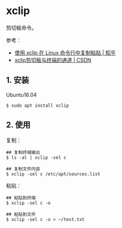 # xclip

剪切板命令。

参考：

- [使用 xclip 在 Linux 命令行中复制粘贴 | 知乎](https://zhuanlan.zhihu.com/p/73286091)
- [xclip剪切板与终端的通道 | CSDN](https://blog.csdn.net/pfanaya/article/details/7665853)
## 1. 安装

Ubuntu16.04

```
$ sudo apt install xclip
```

## 2. 使用

复制：

```
## 复制终端输出
$ ls -al | xclip -sel c

## 复制文件内容
$ xclip -sel c /etc/apt/sources.list
```

粘贴：

```
## 粘贴到终端
$ xclip -sel c -o

## 粘贴到文件
$ xclip -sel c -o > ~/test.txt
```
